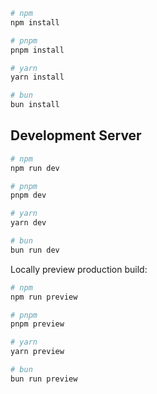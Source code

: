 ```bash
# npm
npm install

# pnpm
pnpm install

# yarn
yarn install

# bun
bun install
```

## Development Server

```bash
# npm
npm run dev

# pnpm
pnpm dev

# yarn
yarn dev

# bun
bun run dev
```

Locally preview production build:

```bash
# npm
npm run preview

# pnpm
pnpm preview

# yarn
yarn preview

# bun
bun run preview
